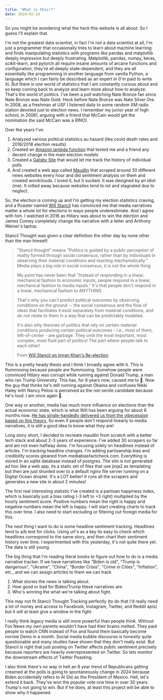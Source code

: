 ```yaml
---
title: "What is this!?"
date: 2024-02-14
---
```


So you might be wondering what the heck this website is all about. So I guess I'll explain that.

I'm not the greatest data scientist, in fact I'm not a data scientist at all, I'm just a programmer that occasionally tries to learn about machine learning and finds manipulating statistics with programs like pandas and matplotlib deeply impressive but deeply frustrating. Matplotlib, pandas, numpy, keras, scikit-learn, and pytorch all require insane amounts of arcane functions and configuration, they're all deeply state-dependent, and they are all essentially like programming in another language from vanilla Python, a language which I can fairly be described as an expert in (I'm paid to write it). But there is one world of statistics that I am constantly curious about and so keep coming back to analyze and learn more about how to analyze. That's the world of politics. I've been a poll watching Nate Bronze fan since Nate Bronze was Nate Gold. Heck before Nate Bronze was Nate Silver Ore. In 2008, as a freshman at USF I listened daily to some random XM radio station devoted just to election news. I remember my junior year of high school, in 2006!, arguing with a friend that McCain would get the nomination (he said McCain was a RINO).

Over the years I've:

1. Analyzed various political statistics au hasard (like covid death rates and 2016/2018 election results)
2. Created an [Amazon lambda function](https://github.com/mas-4/modeltexter) that texted me and a friend any decent change in the main election models
3. Created a [Gatsby Site](https://github.com/mas-4/polling-site) that would let me track the history of individual polls
4. And created a web app called [Maudlin](https://github.com/mas-4/maudlin) that scraped around 30 different news websites every hour and did sentiment analysis on them and created wordclouds. I loved it, but it sucked. It was designed by an idiot (me). It rotted away because websites tend to rot and stagnated due to neglect.

So, the election is coming up and I'm getting my election statistics craving, and a Poaster named [Will Stancil](https://twitter.com/whstancil) has convinced me that media narratives matter a whole lot for elections in ways people underestimate. And I agree with him. I watched in 2016 as Hillary was about to win the election and James Comey completely change the narrative with a letter and Anthony Weiner's laptop.

Stancil Thought was given a clear definition the other day by none other than the man himself:

> "Stancil thought" means "Politics is guided by a public perception of reality formed through social consensus, rather than by individuals in observing their material conditions and reacting mechanistically." Media plays a big role in social consensus, it is not the whole thing
>
> My point has never been that "Instead of responding in a linear, mechanical fashion to economic inputs, people respond in a linear, mechanical fashion to media inputs." It's that people don't respond in a linear, mechanical fashion to ANYTHING
>
> That's why you can't predict political outcomes by observing conditions on the ground -- the social consensus and the flow of ideas that facilitates it exist separately from material conditions, and do not relate to them in a way that can be predictably modeled.
>
> It's also why theories of politics that rely on certain material conditions producing certain political outcomes - i.e., most of them, left-of-center - are garbage. They omit the most important, most complex, most fluid part of politics! The part where people talk to each other!
>
> From [Will Stancil on Imran Khan's Re-election](https://twitter.com/whstancil/status/1757440802303660158)

This is a pretty heady thesis and I think I broadly agree with it. This is flummoxing because people are flummoxing. Somehow people were convinced Hillary was corrupt while running against Donald Trump, a man who ran Trump University. This has, for 8 years now, caused me to 🤯. Now the guy that thinks he's still running against Obama and confuses Nikki Haley with Nancy Pelosi is perceived as the not-senile candidate because he's loud. I am once again 🤯.

One way or another, media has much more influence on elections than the actual economic state, which is what Will has been arguing for about 6 months now. [He has single-handedly delivered us from the vibecession based on this theory.](https://twitter.com/ArmandDoma/status/1752041758056472837) So even if people don't respond linearly to media narratives, it is still a good idea to know what they are!

Long story short, I decided to recreate maudlin from scratch with a better tech stack and about 2-3 years of experience. I've added 30 scrapers so far and am not even halfway done. I'm focusing solely on headlines instead of articles. I'm tracking headline changes. I'm adding partisanship bias and credibility scores gleaned from mediabiasfactcheck.com. Everything is stored in an sqlite database instead of postgres. The site is not generated ad hoc like a web app, its a static set of files that use jinja2 as templating but then are just shunted over to a default nginx file server running on a Digital Ocean droplet. It's a LOT better! It runs all the scrapers and generates a new site in about 2 minutes!

The first real interesting statistic I've created is a partisan happiness index, which is basically just a bias rating (-3 left to +3 right) multiplied by the hourly sentiment score. Positive numbers mean the right is happy and negative numbers mean the left is happy. I will start creating charts to track this over time. I also need to start excluding or filtering out foreign media for this.

The next thing I want to do is some headline sentiment tracking. Headlines tend to a/b test for clicks. Using url's as a key its easy to check which headlines correspond to the same story, and then chart their sentiment history over time. I experimented with this yesterday, it's not quite there yet. The data is still young.

The big thing that I'm reading literal books to figure out how to do is a media narrative tracker. If we have narratives like "Biden is old", "Trump is dangerous", "Ukraine", "China", "Border Crisis", "Crime in Cities", "Inflation", etc., and we can assign articles to them we can track

1. What stories the news is talking about.
2. How good or bad for Biden/Trump these narratives are.
3. Who's winning the what we're talking about fight.

This may not fit Stancil Thought Tracking perfectly (to do that I'd really need a lot of money and access to Facebook, Instagram, Twitter, and Reddit apis) but it will at least give a window in the fight.

I really think legacy media is still more powerful than people think. Without Fox News my own parents wouldn't have had their brains melted. They paid people to watch CNN instead of Fox and found them basically become normie Dems in a month. Social media bubble discourse is honestly quite questionable and many studies have shown that they don't really exist. But Stancil is right that just posting on Twitter affects public sentiment precisely because reporters are heavily overrepresented on Twitter. So lets monitor the downstream effects of Twitter Poasting.

I also think there's no way in hell an 8 year trend of Republicans getting creamed at the polls is going to spontaneously change in 2024 because Biden accidentally refers to Al Sisi as the President of Mexico. Hell, let's extend it back. They've won the popular vote one time in over 30 years. Trump's not going to win. But if he does, at least this project will be able to show why it happened. 